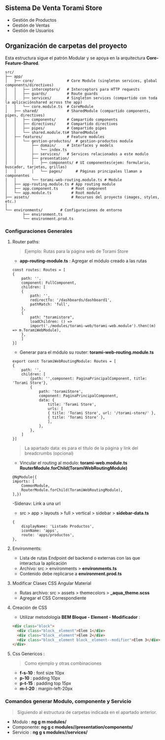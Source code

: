 ## Sistema De Venta Torami Store

- Gestión de Productos
- Gestión de Ventas
- Gestión de Usuarios

## Organización de carpetas del proyecto

Esta estructura sigue el patrón Modular y se apoya en la arquitectura **Core-Feature-Shared**.

```
src/
├── app/
│   ├── core/               # Core Module (singleton services, global components/directives)
│   │   ├── interceptors/   # Interceptors para HTTP requests
│   │   ├── guards/         # Route guards
│   │   ├── services/       # Singleton services (compartido con toda la aplicaciónshared across the app)
│   │   └── core.module.ts  # CoreModule
│   ├── shared/             # SharedModule (compartido components, pipes, directives)
│   │   ├── components/     # Compartido components
│   │   ├── directives/     # Compartido directives
│   │   ├── pipes/          # Compartido pipes
│   │   └── shared.module.ts# SharedModule
│   ├── features/           # Feature modules
│   │   └── gestion-productos/  # gestion-productos module
│   │       ├── domain/     # Interfaces y models
│   │       │   └── index.ts
│   │       ├── services/   # Services relacionados a este modulo
│   │       ├── presentation/
│   │       │   ├── components/ # UI componentes(ejem: formulario, buscador, tarjetas, grillas)
│   │       │   └── pages/      # Páginas principales llaman a componentes
│   │       └── torami-web-routing.module.ts # Module
│   ├── app-routing.module.ts # App routing module
│   ├── app.component.ts      # Root component
│   └── app.module.ts         # Root module
├── assets/                   # Recursos del proyecto (images, styles, etc.)
│
└── environments/        # Configuraciones de entorno
        ├── environment.ts
        └── environment.prod.ts
```

### Configuraciones Generales

1. Router paths:

   > Ejemplo: Rutas para la página web de Torami Store

   - **app-routing-module.ts** : Agregar el módulo creado a las rutas

   ```
   const routes: Routes = [
   {
       path: '',
       component: FullComponent,
       children: [
       {
           path: '',
           redirectTo: '/dashboards/dashboard1',
           pathMatch: 'full',
       },
       {
           path: "toramistore",
           loadChildren: () =>
           import('./modules/torami-web/torami-web.module').then((m) => m.ToramiWebModule),
       },
       ]
   }]
   ```

   - Generar para el módulo su router: **torami-web-routing.module.ts**

   ```
   export const ToramiWebRoutingModule: Routes = [
   {
       path: '',
       children: [
           {path: '',component: PaginaPrincipalComponent, title: 'Torami Store'},
           {
               path: 'toramiStore',
               component: PaginaPrincipalComponent,
               data: {
                   title: 'Torami Store',
                   urls: [
                   { title: 'Torami Store', url: '/torami-store/' },
                   { title: 'Torami Store' },
                   ],
               },
           },
       ]
   }]
   ```

   > La apartado data: es para el título de la página y link del breadcrumbs (opcional)

   - Vincular el routing al modulo: **torami-web.module.ts**
     **RouterModule.forChild(ToramiWebRoutingModule)**

   ```
   @NgModule({
   imports: [
       CommonModule,
       RouterModule.forChild(ToramiWebRoutingModule),
   ],})
   ```

   -Sidenav: Link a una url

   - src > app > layouts > full > vertical > sidebar > **sidebar-data.ts**

   ```
   {
       displayName: 'Listado Productos',
       iconName: 'apps',
       route: 'apps/productos',
   },
   ```

2. Environments:

   - Lista de rutas Endpoint del backend o externas con las que interactua la aplicación
   - Archivo: src > environments > **environments.ts**
   - Contenido debe replicarse a **environment.prod.ts**

3. Modificar Clases CSS Angular Material

   - Rutas archivo: src > assets > themecolors > **\_aqua_theme.scss**
   - Agregar el CSS Correspondiente

4. Creación de CSS

   - Utilizar metodología **BEM Bloque - Element - Modificador** :

   ```html
   <div class="block">
     <div class="block__element">Elem 1</div>
     <div class="block__element">Elem 2</div>
     <div class="block__element block__element--modifier">Elem 3</div>
   </div>
   ```

5. Css Genericos :

   > Como ejemplo y otras combinaciones

   - **f-s-10** : font size 10px
   - **p-10** : padding 10px
   - **p-t-15** : padding top 15px
   - **m-l-20** : margin-left-20px

### Comandos generar Modulo, componente y Servicio

> Siguiendo al estructura de carpetas indicada en el apartado anterior.

- Modulo : **ng g m modules/<nombre-modulo>**
- Componente: **ng g c modules/<nombre-modulo>/presentation/components/<nombre-componente-crear>**
- Servicio : **ng g s modules/<nombre-modulo>/services/<nombre-servicio>**
